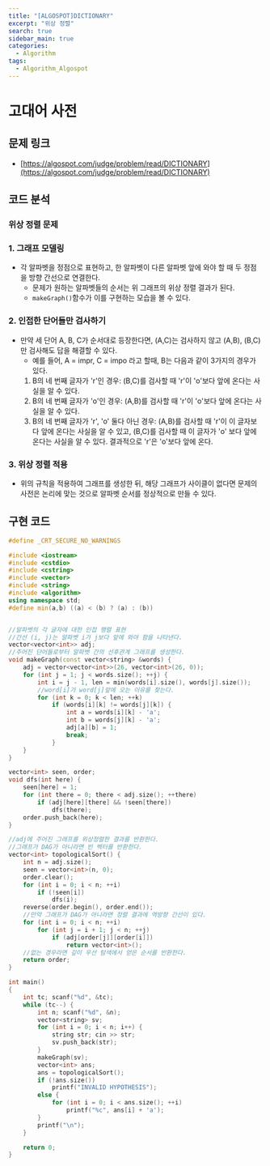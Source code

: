 ```yaml
---
title: "[ALGOSPOT]DICTIONARY"
excerpt: "위상 정렬"
search: true
sidebar_main: true
categories:
  - Algorithm
tags:
  - Algorithm_Algospot
---
```


# 고대어 사전

## 문제 링크
- [https://algospot.com/judge/problem/read/DICTIONARY](https://algospot.com/judge/problem/read/DICTIONARY)

## 코드 분석
### 위상 정렬 문제
### 1. 그래프 모델링
- 각 알파벳을 정점으로 표현하고, 한 알파벳이 다른 알파벳 앞에 와야 할 때 두 정점을 방향 간선으로 연결한다.
  - 문제가 원하는 알파벳들의 순서는 위 그래프의 위상 정렬 결과가 된다.
  - ```makeGraph()```함수가 이를 구현하는 모습을 볼 수 있다.
### 2. 인접한 단어들만 검사하기
- 만약 세 단어 A, B, C가 순서대로 등장한다면, (A,C)는 검사하지 않고 (A,B), (B,C)만 검사해도 답을 해결할 수 있다.
  - 예를 들어, A = impr, C = impo 라고 할때, B는 다음과 같이 3가지의 경우가 있다.
  1. B의 네 번째 글자가 'r'인 경우: (B,C)를 검사할 때 'r'이 'o'보다 앞에 온다는 사실을 알 수 있다.
  2. B의 네 번째 글자가 'o'인 경우: (A,B)를 검사할 때 'r'이 'o'보다 앞에 온다는 사실을 알 수 있다.
  3. B의 네 번째 글자가 'r', 'o' 둘다 아닌 경우: (A,B)를 검사할 때 'r'이 이 글자보다 앞에 온다는 사실을 알 수 있고, (B,C)를 검사할 때 이 글자가 'o'
    보다 앞에 온다는 사실을 알 수 있다. 결과적으로 'r'은 'o'보다 앞에 온다.
### 3. 위상 정렬 적용
- 위의 규칙을 적용하여 그래프를 생성한 뒤, 해당 그래프가 사이클이 없다면 문제의 사전은 논리에 맞는 것으로 알파벳 순서를 정상적으로 만들 수 있다.

## 구현 코드

```cpp
#define _CRT_SECURE_NO_WARNINGS

#include <iostream>
#include <cstdio>
#include <cstring>
#include <vector>
#include <string>
#include <algorithm>
using namespace std;
#define min(a,b) ((a) < (b) ? (a) : (b))


//알파벳의 각 글자에 대한 인접 행렬 표현
//간선 (i, j)는 알파벳 i가 j보다 앞에 와야 함을 나타낸다.
vector<vector<int>> adj;
//주어진 단어들로부터 알파벳 간의 선후관계 그래프를 생성한다.
void makeGraph(const vector<string> &words) {
	adj = vector<vector<int>>(26, vector<int>(26, 0));
	for (int j = 1; j < words.size(); ++j) {
		int i = j - 1, len = min(words[i].size(), words[j].size());
		//word[i]가 word[j]앞에 오는 이유를 찾는다.
		for (int k = 0; k < len; ++k)
			if (words[i][k] != words[j][k]) {
				int a = words[i][k] - 'a';
				int b = words[j][k] - 'a';
				adj[a][b] = 1;
				break;
			}
	}
}

vector<int> seen, order;
void dfs(int here) {
	seen[here] = 1;
	for (int there = 0; there < adj.size(); ++there)
		if (adj[here][there] && !seen[there])
			dfs(there);
	order.push_back(here);
}

//adj에 주어진 그래프를 위상정렬한 결과를 반환한다.
//그래프가 DAG가 아니라면 빈 벡터를 반환한다.
vector<int> topologicalSort() {
	int n = adj.size();
	seen = vector<int>(n, 0);
	order.clear();
	for (int i = 0; i < n; ++i)
		if (!seen[i])
			dfs(i);
	reverse(order.begin(), order.end());
	//만약 그래프가 DAG가 아니라면 정렬 결과에 역방향 간선이 있다.
	for (int i = 0; i < n; ++i)
		for (int j = i + 1; j < n; ++j)
			if (adj[order[j]][order[i]])
				return vector<int>();
	//없는 경우라면 깊이 우선 탐색에서 얻은 순서를 반환한다.
	return order;
}

int main()
{
	int tc; scanf("%d", &tc);
	while (tc--) {
		int n; scanf("%d", &n);
		vector<string> sv;
		for (int i = 0; i < n; i++) {
			string str; cin >> str;
			sv.push_back(str);
		}
		makeGraph(sv);
		vector<int> ans;
		ans = topologicalSort();
		if (!ans.size())
			printf("INVALID HYPOTHESIS");
		else {
			for (int i = 0; i < ans.size(); ++i)
				printf("%c", ans[i] + 'a');
		}
		printf("\n");
	}

	return 0;
}
```

